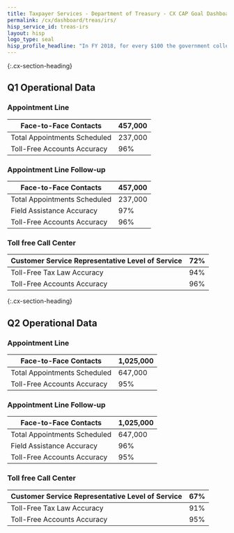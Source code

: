 ```yaml
---
title: Taxpayer Services - Department of Treasury - CX CAP Goal Dashboard
permalink: /cx/dashboard/treas/irs/
hisp_service_id: treas-irs
layout: hisp
logo_type: seal
hisp_profile_headline: "In FY 2018, for every $100 the government collected in taxes, the IRS spent only 35 cents."
---
```


{:.cx-section-heading}
## Q1 Operational Data

### Appointment Line

| Face-to-Face Contacts          | 457,000     |
|--------------------------------|------------|
| Total Appointments Scheduled   | 237,000     |
| Toll-Free Accounts Accuracy    | 96% |

### Appointment Line Follow-up

| Face-to-Face Contacts        | 457,000     |
|------------------------------|------------|
| Total Appointments Scheduled | 237,000     |
| Field Assistance Accuracy    | 97% |
| Toll-Free Accounts Accuracy  | 96% |

### Toll free Call Center

| Customer Service Representative Level of Service | 72% |
|--------------------------------------------------|-----|
| Toll-Free Tax Law Accuracy                       | 94% |
| Toll-Free Accounts Accuracy                      | 96% |

{:.cx-section-heading}

## Q2 Operational Data

### Appointment Line

| Face-to-Face Contacts          | 1,025,000    |
|--------------------------------|------------|
| Total Appointments Scheduled   | 647,000   |
| Toll-Free Accounts Accuracy    | 95% |

### Appointment Line Follow-up

| Face-to-Face Contacts        | 1,025,000    |
|------------------------------|------------|
| Total Appointments Scheduled | 647,000     |
| Field Assistance Accuracy    | 96% |
| Toll-Free Accounts Accuracy  | 95% |

### Toll free Call Center

| Customer Service Representative Level of Service | 67% |
|--------------------------------------------------|-----|
| Toll-Free Tax Law Accuracy                       | 91% |
| Toll-Free Accounts Accuracy                      | 95% |